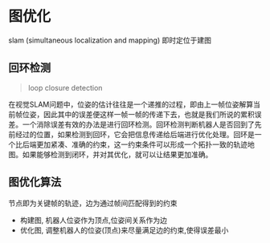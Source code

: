 # 图优化

slam (simultaneous localization and mapping) 即时定位于建图

## 回环检测

> loop closure detection

在视觉SLAM问题中，位姿的估计往往是一个递推的过程，即由上一帧位姿解算当前帧位姿，因此其中的误差便这样一帧一帧的传递下去，也就是我们所说的累积误差。一个消除误差有效的办法是进行回环检测。回环检测判断机器人是否回到了先前经过的位置，如果检测到回环，它会把信息传递给后端进行优化处理。回环是一个比后端更加紧凑、准确的约束，这一约束条件可以形成一个拓扑一致的轨迹地图。如果能够检测到闭环，并对其优化，就可以让结果更加准确。

## 图优化算法

节点即为关键帧的轨迹，边为通过帧间匹配得到的约束

- 构建图, 机器人位姿作为顶点,位姿间关系作为边
- 优化图, 调整机器人的位姿(顶点)来尽量满足边的约束,使得误差最小